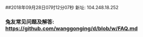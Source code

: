 ##2018年09月28日07时12分07秒 新址: 104.248.18.252
### 兔友常见问题及解答: https://github.com/wanggonging/d/blob/w/FAQ.md
